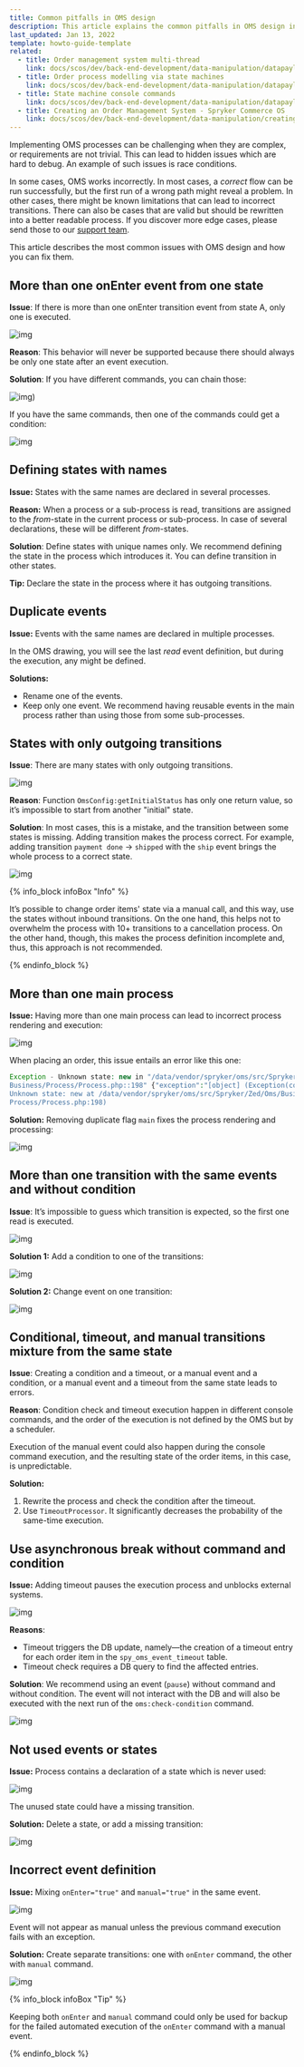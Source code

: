 ```yaml
---
title: Common pitfalls in OMS design
description: This article explains the common pitfalls in OMS design in the Spryker Commerce OS.
last_updated: Jan 13, 2022
template: howto-guide-template
related:
  - title: Order management system multi-thread
    link: docs/scos/dev/back-end-development/data-manipulation/datapayload-conversion/state-machine/order-management-system-multi-thread.html
  - title: Order process modelling via state machines
    link: docs/scos/dev/back-end-development/data-manipulation/datapayload-conversion/state-machine/order-process-modelling-via-state-machines.html
  - title: State machine console commands
    link: docs/scos/dev/back-end-development/data-manipulation/datapayload-conversion/state-machine/state-machine-console-commands.html
  - title: Creating an Order Management System - Spryker Commerce OS
    link: docs/scos/dev/back-end-development/data-manipulation/creating-an-order-management-system-spryker-commerce-os.html
---
```



Implementing OMS processes can be challenging when they are complex, or requirements are not trivial. This can lead to hidden issues which are hard to debug. An example of such issues is race conditions.

In some cases, OMS works incorrectly. In most cases, a *correct* flow can be run successfully, but the first run of a wrong path might reveal a problem. In other cases, there might be known limitations that can lead to incorrect transitions. There can also be cases that are valid but should be rewritten into a better readable process. If you discover more edge cases, please send those to our [support team](https://spryker.force.com/support/s/).

This article describes the most common issues with OMS design and how you can fix them.

## More than one onEnter event from one state

**Issue**: If there is more than one onEnter transition event from state A, only one is executed.

![img](https://spryker.s3.eu-central-1.amazonaws.com/docs/scos/dev/back-end-development/data-manipulation/datapayload-conversion/state-machine/common-pitfalls-in-oms-design/oms-issue-1.png)

**Reason**: This behavior will never be supported because there should always be only one state after an event execution.

**Solution**: If you have different commands, you can chain those:

![img](https://spryker.s3.eu-central-1.amazonaws.com/docs/scos/dev/back-end-development/data-manipulation/datapayload-conversion/state-machine/common-pitfalls-in-oms-design/oms-issue-1-fixed.png))

If you have the same commands, then one of the commands could get a condition:

![img](https://spryker.s3.eu-central-1.amazonaws.com/docs/scos/dev/back-end-development/data-manipulation/datapayload-conversion/state-machine/common-pitfalls-in-oms-design/oms-issue-1-solution-2.png)

 

## Defining states with names

**Issue:** States with the same names are declared in several processes.

**Reason:** When a process or a sub-process is read, transitions are assigned to the *from*-state in the current process or sub-process. In case of several declarations, these will be different *from*-states.

**Solution**: Define states with unique names only. We recommend defining the state in the process which introduces it. You can define transition in other states.

**Tip:** Declare the state in the process where it has outgoing transitions.

## Duplicate events

**Issue:** Events with the same names are declared in multiple processes.

In the OMS drawing, you will see the last *read* event definition, but during the execution, any might be defined.

**Solutions:** 

- Rename one of the events.
- Keep only one event. We recommend having reusable events in the main process rather than using those from some sub-processes.

## States with only outgoing transitions

**Issue**: There are many states with only outgoing transitions.

![img](https://spryker.s3.eu-central-1.amazonaws.com/docs/scos/dev/back-end-development/data-manipulation/datapayload-conversion/state-machine/common-pitfalls-in-oms-design/oms-issue-2.png)

**Reason**: Function `OmsConfig:getInitialStatus` has only one return value, so it’s impossible to start from another "initial" state.

**Solution**: In most cases, this is a mistake, and the transition between some states is missing. Adding transition makes the process correct. For example, adding transition `payment done` → `shipped` with the `ship` event brings the whole process to a correct state.

![img](https://spryker.s3.eu-central-1.amazonaws.com/docs/scos/dev/back-end-development/data-manipulation/datapayload-conversion/state-machine/common-pitfalls-in-oms-design/oms-issue-2-fixed.png)

{% info_block infoBox "Info" %}

It’s possible to change order items' state via a manual call, and this way, use the states without inbound transitions. On the one hand, this helps not to overwhelm the process with 10+ transitions to a cancellation process. On the other hand, though, this makes the process definition incomplete and, thus, this approach is not recommended.

{% endinfo_block %}

## More than one main process

**Issue:** Having more than one main process can lead to incorrect process rendering and execution:

![img](https://spryker.s3.eu-central-1.amazonaws.com/docs/scos/dev/back-end-development/data-manipulation/datapayload-conversion/state-machine/common-pitfalls-in-oms-design/oms-issue-7.png)

When placing an order, this issue entails an error like this one:

```php
Exception - Unknown state: new in "/data/vendor/spryker/oms/src/Spryker/Zed/Oms/
Business/Process/Process.php::198" {"exception":"[object] (Exception(code: 0): 
Unknown state: new at /data/vendor/spryker/oms/src/Spryker/Zed/Oms/Business/
Process/Process.php:198)
```

**Solution:** Removing duplicate flag  `main` fixes the process rendering and processing:

![img](https://spryker.s3.eu-central-1.amazonaws.com/docs/scos/dev/back-end-development/data-manipulation/datapayload-conversion/state-machine/common-pitfalls-in-oms-design/oms-issue-7-fixed.png)

## More than one transition with the same events and without condition

**Issue**: It’s impossible to guess which transition is expected, so the first one read is executed.

![img](https://spryker.s3.eu-central-1.amazonaws.com/docs/scos/dev/back-end-development/data-manipulation/datapayload-conversion/state-machine/common-pitfalls-in-oms-design/oms-issue-5.png)

**Solution 1:**  Add a condition to one of the transitions:

![img](https://spryker.s3.eu-central-1.amazonaws.com/docs/scos/dev/back-end-development/data-manipulation/datapayload-conversion/state-machine/common-pitfalls-in-oms-design/oms-issue-5-fixed.png)

**Solution 2:**  Change event on one transition:

![img](https://spryker.s3.eu-central-1.amazonaws.com/docs/scos/dev/back-end-development/data-manipulation/datapayload-conversion/state-machine/common-pitfalls-in-oms-design/oms-issue-5-fixed-2.png)

## Conditional, timeout, and manual transitions mixture from the same state

**Issue**: Creating a condition and a timeout, or a manual event and a condition, or a manual event and a timeout from the same state leads to errors.

**Reason**: Condition check and timeout execution happen in different console commands, and the order of the execution is not defined by the OMS but by a scheduler.

Execution of the manual event could also happen during the console command execution, and the resulting state of the order items, in this case, is unpredictable.

**Solution:**

1. Rewrite the process and check the condition after the timeout.
2. Use `TimeoutProcessor`. It significantly decreases the probability of the same-time execution.

## Use asynchronous break without command and condition

**Issue:** Adding timeout pauses the execution process and unblocks external systems.

![img](https://spryker.s3.eu-central-1.amazonaws.com/docs/scos/dev/back-end-development/data-manipulation/datapayload-conversion/state-machine/common-pitfalls-in-oms-design/oms-issue-9.png)

**Reasons**:

- Timeout triggers the DB update, namely—the creation of a timeout entry for each order item in the `spy_oms_event_timeout` table.
- Timeout check requires a DB query to find the affected entries.

**Solution**: We recommend using an event (`pause`) without command and without condition. The event will not interact with the DB and will also be executed with the next run of the `oms:check-condition` command.

![img](https://spryker.s3.eu-central-1.amazonaws.com/docs/scos/dev/back-end-development/data-manipulation/datapayload-conversion/state-machine/common-pitfalls-in-oms-design/image-20210924-103858.png)

## Not used events or states

**Issue:** Process contains a declaration of a state which is never used:

![img](https://spryker.s3.eu-central-1.amazonaws.com/docs/scos/dev/back-end-development/data-manipulation/datapayload-conversion/state-machine/common-pitfalls-in-oms-design/oms-issue-15.png)


The unused state could have a missing transition.

**Solution:** Delete a state, or add a missing transition:

![img](https://spryker.s3.eu-central-1.amazonaws.com/docs/scos/dev/back-end-development/data-manipulation/datapayload-conversion/state-machine/common-pitfalls-in-oms-design/oms-issue-15-solution.png)

## Incorrect event definition

**Issue:** Mixing  `onEnter="true"` and `manual="true"` in the same event.

![img](https://spryker.s3.eu-central-1.amazonaws.com/docs/scos/dev/back-end-development/data-manipulation/datapayload-conversion/state-machine/common-pitfalls-in-oms-design/oms-issue-10.png)

Event will not appear as manual unless the previous command execution fails with an exception.

**Solution:** Create separate transitions: one with `onEnter` command, the other with `manual` command.

![img](https://spryker.s3.eu-central-1.amazonaws.com/docs/scos/dev/back-end-development/data-manipulation/datapayload-conversion/state-machine/common-pitfalls-in-oms-design/oms-issue-10-fixed.png)

{% info_block infoBox "Tip" %}

Keeping both `onEnter` and `manual` command could only be used for backup for the failed automated execution of the `onEnter` command with a manual event.

{% endinfo_block %}

